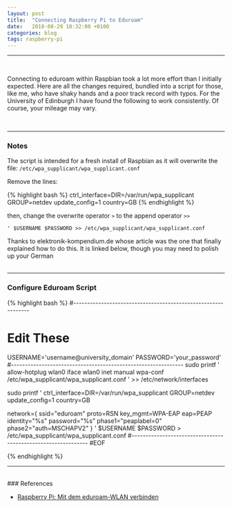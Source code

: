 ```yaml
---
layout: post
title:  "Connecting Raspberry Pi to Eduroam"
date:   2018-08-29 10:32:00 +0100
categories: blog
tags: raspberry-pi
---
```

***
<br />
<p><span class="firstcharacter">C</span>onnecting to eduroam within Raspbian took a lot more effort than I initially expected. Here are all the changes required, bundled into a script for those, like me, who have shaky hands and a poor track record with typos. For the University of Edinburgh I have found the following to work consistently. Of course, your mileage may vary.</p><br>

***
### Notes

The script is intended for a fresh install of Raspbian as it will overwrite the file: `/etc/wpa_supplicant/wpa_supplicant.conf`

Remove the lines:

{% highlight bash %}
ctrl_interface=DIR=/var/run/wpa_supplicant GROUP=netdev
update_config=1
country=GB
{% endhighlight %}

then, change the overwrite operator `>` to the append operator `>>`

`' $USERNAME $PASSWORD >> /etc/wpa_supplicant/wpa_supplicant.conf`

Thanks to elektronik-kompendium.de whose article was the one that finally explained how to do this. It is linked below, though you may need to polish up your German
<br><br>

***
### Configure Eduroam Script

{% highlight bash %}
#--------------------------------------------------------------
# Edit These
USERNAME='username@university_domain'
PASSWORD='your_password'
#--------------------------------------------------------------
sudo printf '
allow-hotplug wlan0
iface wlan0 inet manual
wpa-conf /etc/wpa_supplicant/wpa_supplicant.conf
' >> /etc/network/interfaces

sudo printf '
ctrl_interface=DIR=/var/run/wpa_supplicant GROUP=netdev
update_config=1
country=GB

network={
   ssid="eduroam"
   proto=RSN
   key_mgmt=WPA-EAP
   eap=PEAP
   identity="%s"
   password="%s"
   phase1="peaplabel=0"
   phase2="auth=MSCHAPV2"
}
' $USERNAME $PASSWORD > /etc/wpa_supplicant/wpa_supplicant.conf
#--------------------------------------------------------------
#EOF

{% endhighlight %}

***
<br />
### References

* [Raspberry Pi: Mit dem eduroam-WLAN verbinden](https://www.elektronik-kompendium.de/sites/raspberry-pi/2205191.htm)
